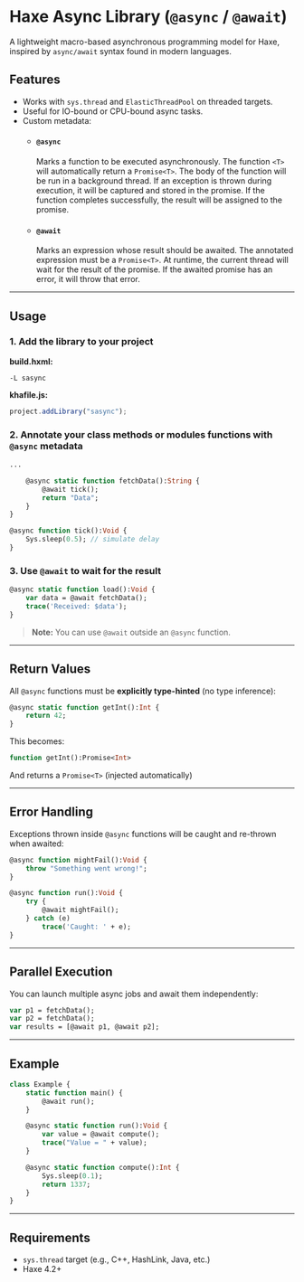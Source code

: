 # Haxe Async Library (`@async` / `@await`)

A lightweight macro-based asynchronous programming model for Haxe, inspired by `async/await` syntax found in modern languages.

## Features

-   Works with `sys.thread` and `ElasticThreadPool` on threaded targets.
-   Useful for IO-bound or CPU-bound async tasks.
-   Custom metadata:
    -   #### **`@async`**
        Marks a function to be executed asynchronously. The function `<T>` will automatically return a `Promise<T>`. The body of the function will be run in a background thread. If an exception is thrown during execution, it will be captured and stored in the promise. If the function completes successfully, the result will be assigned to the promise.
    -   #### **`@await`**
        Marks an expression whose result should be awaited. The annotated expression must be a `Promise<T>`. At runtime, the current thread will wait for the result of the promise. If the awaited promise has an error, it will throw that error.

---

## Usage

### 1. Add the library to your project

**build.hxml:**

```hxml
-L sasync
```

**khafile.js:**

```js
project.addLibrary("sasync");
```

### 2. Annotate your class methods or modules functions with `@async` metadata

```haxe
...

    @async static function fetchData():String {
        @await tick();
        return "Data";
    }
}

@async function tick():Void {
    Sys.sleep(0.5); // simulate delay
}
```

### 3. Use `@await` to wait for the result

```haxe
@async static function load():Void {
    var data = @await fetchData();
    trace('Received: $data');
}
```

> **Note:** You can use `@await` outside an `@async` function.

---

## Return Values

All `@async` functions must be **explicitly type-hinted** (no type inference):

```haxe
@async static function getInt():Int {
    return 42;
}
```

This becomes:

```haxe
function getInt():Promise<Int>
```

And returns a `Promise<T>` (injected automatically)

---

## Error Handling

Exceptions thrown inside `@async` functions will be caught and re-thrown when awaited:

```haxe
@async function mightFail():Void {
    throw "Something went wrong!";
}

@async function run():Void {
    try {
        @await mightFail();
    } catch (e)
        trace('Caught: ' + e);
}
```

---

## Parallel Execution

You can launch multiple async jobs and await them independently:

```haxe
var p1 = fetchData();
var p2 = fetchData();
var results = [@await p1, @await p2];
```

---

## Example

```haxe
class Example {
    static function main() {
        @await run();
    }

    @async static function run():Void {
        var value = @await compute();
        trace("Value = " + value);
    }

    @async static function compute():Int {
        Sys.sleep(0.1);
        return 1337;
    }
}
```

---

## Requirements

-   `sys.thread` target (e.g., C++, HashLink, Java, etc.)
-   Haxe 4.2+
